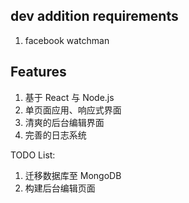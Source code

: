 ## dev addition requirements
1. facebook watchman

## Features

1. 基于 React 与 Node.js
2. 单页面应用、响应式界面
3. 清爽的后台编辑界面
4. 完善的日志系统

TODO List:
1. 迁移数据库至 MongoDB
2. 构建后台编辑页面

